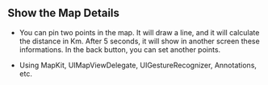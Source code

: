 ## Show the Map Details
* You can pin two points in the map. It will draw a line, and it will calculate the distance in Km. After 5 seconds, it will show in another screen these informations. In the back button, you can set another points.

* Using MapKit, UIMapViewDelegate, UIGestureRecognizer, Annotations, etc.
